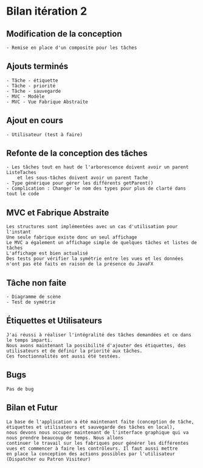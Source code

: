 # Bilan itération 2

## Modification de la conception
    - Remise en place d'un composite pour les tâches

## Ajouts terminés
    - Tâche - étiquette
    - Tâche - priorité
    - Tâche - sauvegarde
    - MVC - Modèle
    - MVC - Vue Fabrique Abstraite

## Ajout en cours
    - Utilisateur (test à faire)

## Refonte de la conception des tâches
    - Les tâches tout en haut de l'arborescence doivent avoir un parent ListeTaches
        et les sous-tâches doivent avoir un parent Tache
    - Type générique pour gérer les différents getParent()
    - Complication : Changer le nom des types pour plus de clarté dans tout le code

## MVC et Fabrique Abstraite
    Les structures sont implémentées avec un cas d'utilisation pour l'instant
    Une seule fabrique existe donc un seul affichage
    Le MVC a également un affichage simple de quelques tâches et listes de tâches
    L'affichage est bien actualisé
    Des tests pour vérifier la symétrie entre les vues et les données n'ont pas été faits en raison de la présence du JavaFX

## Tâche non faite
    - Diagramme de scène
    - Test de symétrie

## Étiquettes et Utilisateurs
    J'ai réussi à réaliser l'intégralité des tâches demandées et ce dans le temps imparti. 
    Nous avons maintenant la possibilité d'ajouter des étiquettes, des utilisateurs et de définir la priorité aux tâches. 
    Ces fonctionnalités ont aussi été testées.

## Bugs
    Pas de bug

## Bilan et Futur
    La base de l'application a été maintenant faite (conception de tâche, étiquettes et utilisateurs et sauvegarde des tâches en local), 
    nous devons nous occuper maintenant de l'interface graphique qui va nous prendre beaucoup de temps. Nous allons
    continuer le travail sur les fabriques pour générer les différentes vues et commencer à faire les contrôleurs. Il faut aussi mettre 
    en place la conception des actions possibles par l'utilisateur (Dispatcher ou Patron Visiteur)
